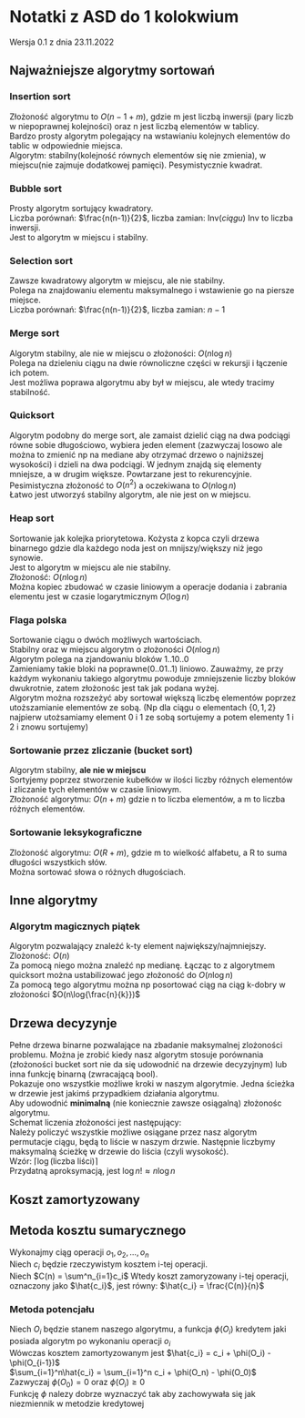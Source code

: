 # Notatki z ASD do 1 kolokwium
Wersja 0.1 z dnia 23.11.2022

## Najważniejsze algorytmy sortowań

### Insertion sort
Złożoność algorytmu to $O(n - 1 + m)$, gdzie m jest liczbą inwersji (pary liczb w niepoprawnej kolejności) oraz n jest liczbą elementów w tablicy.  
Bardzo prosty algorytm polegający na wstawianiu kolejnych elementów do tablic w odpowiednie miejsca.  
Algorytm: stabilny(kolejność równych elementów się nie zmienia), w miejscu(nie zajmuje dodatkowej pamięci). Pesymistycznie kwadrat.

### Bubble sort
Prosty algorytm sortujący kwadratory.  
Liczba porównań: $\frac{n(n-1)}{2}$, liczba zamian: $\text{Inv}(ciągu)$ Inv to liczba inwersji.  
Jest to algorytm w miejscu i stabilny.  

### Selection sort
Zawsze kwadratowy algorytm w miejscu, ale nie stabilny.  
Polega na znajdowaniu elementu maksymalnego i wstawienie go na piersze miejsce.  
Liczba porównań: $\frac{n(n-1)}{2}$, liczba zamian: $n - 1$

### Merge sort
Algorytm stabilny, ale nie w miejscu o złożoności: $O(n\log{n})$  
Polega na dzieleniu ciągu na dwie równoliczne części w rekursji i łączenie ich potem.  
Jest możliwa poprawa algorytmu aby był w miejscu, ale wtedy tracimy stabilność.

### Quicksort
Algorytm podobny do merge sort, ale zamaist dzielić ciąg na dwa podciągi równe sobie długościowo, wybiera jeden element (zazwyczaj losowo ale można to zmienić np na mediane aby otrzymać drzewo o najniższej wysokości) i dzieli na dwa podciągi. W jednym znajdą się elementy mniejsze, a w drugim większe. Powtarzane jest to rekurencyjnie.  
Pesimistyczna złożoność to $O(n^2)$ a oczekiwana to $O(n\log{n})$  
Łatwo jest utworzyś stabilny algorytm, ale nie jest on w miejscu.

### Heap sort
Sortowanie jak kolejka priorytetowa. Kożysta z kopca czyli drzewa binarnego gdzie dla każdego noda jest on mnijszy/większy niż jego synowie.  
Jest to algorytm w miejscu ale nie stabilny.  
Złożoność: $O(n\log{n})$  
Można kopiec zbudować w czasie liniowym a operacje dodania i zabrania elementu jest w czasie logarytmicznym $O(\log{n})$

### Flaga polska
Sortowanie ciągu o dwóch możliwych wartościach.  
Stabilny oraz w miejscu algorytm o złożoności $O(n\log{n})$  
Algorytm polega na zjandowaniu bloków 1..10..0  
Zamieniamy takie bloki na poprawne(0..01..1) liniowo. Zauważmy, ze przy każdym wykonaniu takiego algorytmu powoduje zmniejszenie liczby bloków dwukrotnie, zatem złożonośc jest tak jak podana wyżej.  
Algorytm można rozszeżyć aby sortował większą liczbę elementów poprzez utoższamianie elementów ze sobą. (Np dla ciągu o elementach $\{0, 1, 2\}$ najpierw utożsamiamy element 0 i 1 ze sobą sortujemy a potem elementy 1 i 2 i znowu sortujemy)

### Sortowanie przez zliczanie (bucket sort)
Algorytm stabilny, **ale nie w miejscu**  
Sortyjemy poprzez stworzenie kubełków w ilości liczby różnych elementów i zliczanie tych elementów w czasie liniowym.  
Złożoność algorytmu: $O(n + m)$ gdzie n to liczba elementów, a m to liczba różnych elementów.

### Sortowanie leksykograficzne
Zlożoność algorytmu: $O(R+m)$, gdzie m to wielkość alfabetu, a R to suma długości wszystkich słów.  
Można sortować słowa o różnych długościach.

## Inne algorytmy
### Algorytm magicznych piątek
Algorytm pozwalający znaleźć k-ty element największy/najmniejszy.  
Zlożoność: $O(n)$  
Za pomocą niego można znaleźć np medianę. Łącząc to z algorytmem quicksort można ustabilizować jego złożoność do $O(n\log{n})$  
Za pomocą tego algorytmu można np posortować ciąg na ciąg k-dobry w złożoności $O(n\log{\frac{n}{k}})$

## Drzewa decyzynje
Pełne drzewa binarne pozwalające na zbadanie maksymalnej zlożoności problemu. Można je zrobić kiedy nasz algorytm stosuje porównania (złożoności bucket sort nie da się udowodnić na drzewie decyzyjnym) lub inna funkcję binarną (zwracającą bool).  
Pokazuje ono wszystkie możliwe kroki w naszym algorytmie. Jedna ścieżka w drzewie jest jakimś przypadkiem działania algorytmu.  
Aby udowodnić **minimalną** (nie koniecznie zawsze osiągalną) złożonośc algorytmu.  
Schemat liczenia złożoności jest następujący:  
Należy policzyć wszystkie możliwe osiągane przez nasz algorytm permutacje ciągu, będą to liście w naszym drzwie. Następnie liczbymy maksymalną ścieżkę w drzewie do liścia (czyli wysokość).  
Wzór: $\left\lceil\log{(\text{liczba liści})} \right\rceil$  
Przydatną aproksymacją, jest $\log{n!} \approx n\log{n}$

## Koszt zamortyzowany 
## Metoda kosztu sumarycznego
Wykonajmy ciąg operacji $o_1, o_2, ..., o_n$  
Niech $c_i$ będzie rzeczywistym kosztem i-tej operacji.  
Niech $C(n) = \sum^n_{i=1}c_i$
Wtedy koszt zamoryzowany i-tej operacji, oznaczony jako $\hat{c_i}$, jest równy: $\hat{c_i} = \frac{C(n)}{n}$

### Metoda potencjału
Niech $O_i$ będzie stanem naszego algorytmu, a funkcja $\phi(O_i)$ kredytem jaki posiada algorytm po wykonaniu operacji $o_i$  
Wówczas kosztem zamortyzowanym jest $\hat{c_i} = c_i + \phi(O_i) - \phi(O_{i-1})$  
$\sum_{i=1}^n\hat{c_i} = \sum_{i=1}^n c_i + \phi(O_n) - \phi(O_0)$  
Zazwyczaj $\phi(O_0)=0$ oraz $\phi(O_i) \geq 0$  
Funkcję $\phi$ nalezy dobrze wyznaczyć tak aby zachowywała się jak niezmiennik w metodzie kredytowej
